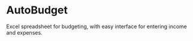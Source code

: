 # AutoBudget
Excel spreadsheet for budgeting, with easy interface for entering income and expenses.
